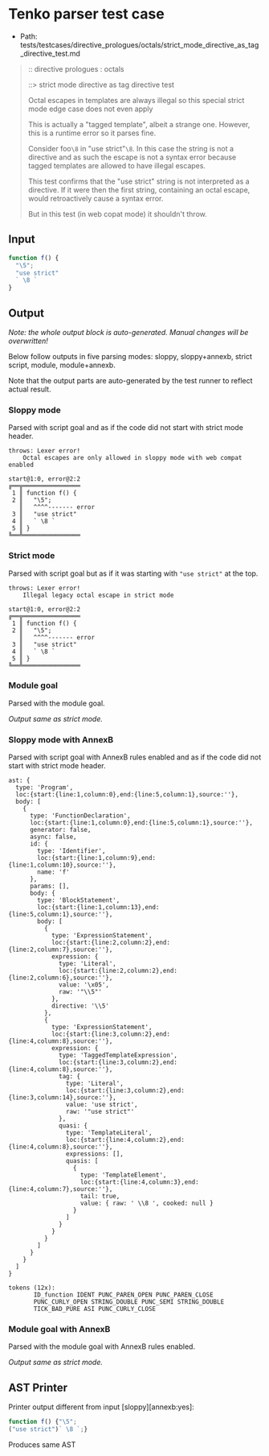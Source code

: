 # Tenko parser test case

- Path: tests/testcases/directive_prologues/octals/strict_mode_directive_as_tag_directive_test.md

> :: directive prologues : octals
>
> ::> strict mode directive as tag directive test
>
> Octal escapes in templates are always illegal so this special strict mode edge case does not even apply
>
> This is actually a "tagged template", albeit a strange one. However, this is a runtime error so it parses fine.
>
> Consider foo`\8` in "use strict"`\8`. In this case the string is not a directive and as such the escape is not a syntax error because tagged templates are allowed to have illegal escapes.
>
> This test confirms that the "use strict" string is not interpreted as a directive. If it were then the first string, containing an octal escape, would retroactively cause a syntax error.
>
> But in this test (in web copat mode) it shouldn't throw.

## Input

`````js
function f() {
  "\5";
  "use strict"
  ` \8 `
}
`````

## Output

_Note: the whole output block is auto-generated. Manual changes will be overwritten!_

Below follow outputs in five parsing modes: sloppy, sloppy+annexb, strict script, module, module+annexb.

Note that the output parts are auto-generated by the test runner to reflect actual result.

### Sloppy mode

Parsed with script goal and as if the code did not start with strict mode header.

`````
throws: Lexer error!
    Octal escapes are only allowed in sloppy mode with web compat enabled

start@1:0, error@2:2
╔══╦════════════════
 1 ║ function f() {
 2 ║   "\5";
   ║   ^^^^------- error
 3 ║   "use strict"
 4 ║   ` \8 `
 5 ║ }
╚══╩════════════════

`````

### Strict mode

Parsed with script goal but as if it was starting with `"use strict"` at the top.

`````
throws: Lexer error!
    Illegal legacy octal escape in strict mode

start@1:0, error@2:2
╔══╦════════════════
 1 ║ function f() {
 2 ║   "\5";
   ║   ^^^^------- error
 3 ║   "use strict"
 4 ║   ` \8 `
 5 ║ }
╚══╩════════════════

`````

### Module goal

Parsed with the module goal.

_Output same as strict mode._

### Sloppy mode with AnnexB

Parsed with script goal with AnnexB rules enabled and as if the code did not start with strict mode header.

`````
ast: {
  type: 'Program',
  loc:{start:{line:1,column:0},end:{line:5,column:1},source:''},
  body: [
    {
      type: 'FunctionDeclaration',
      loc:{start:{line:1,column:0},end:{line:5,column:1},source:''},
      generator: false,
      async: false,
      id: {
        type: 'Identifier',
        loc:{start:{line:1,column:9},end:{line:1,column:10},source:''},
        name: 'f'
      },
      params: [],
      body: {
        type: 'BlockStatement',
        loc:{start:{line:1,column:13},end:{line:5,column:1},source:''},
        body: [
          {
            type: 'ExpressionStatement',
            loc:{start:{line:2,column:2},end:{line:2,column:7},source:''},
            expression: {
              type: 'Literal',
              loc:{start:{line:2,column:2},end:{line:2,column:6},source:''},
              value: '\x05',
              raw: '"\\5"'
            },
            directive: '\\5'
          },
          {
            type: 'ExpressionStatement',
            loc:{start:{line:3,column:2},end:{line:4,column:8},source:''},
            expression: {
              type: 'TaggedTemplateExpression',
              loc:{start:{line:3,column:2},end:{line:4,column:8},source:''},
              tag: {
                type: 'Literal',
                loc:{start:{line:3,column:2},end:{line:3,column:14},source:''},
                value: 'use strict',
                raw: '"use strict"'
              },
              quasi: {
                type: 'TemplateLiteral',
                loc:{start:{line:4,column:2},end:{line:4,column:8},source:''},
                expressions: [],
                quasis: [
                  {
                    type: 'TemplateElement',
                    loc:{start:{line:4,column:3},end:{line:4,column:7},source:''},
                    tail: true,
                    value: { raw: ' \\8 ', cooked: null }
                  }
                ]
              }
            }
          }
        ]
      }
    }
  ]
}

tokens (12x):
       ID_function IDENT PUNC_PAREN_OPEN PUNC_PAREN_CLOSE
       PUNC_CURLY_OPEN STRING_DOUBLE PUNC_SEMI STRING_DOUBLE
       TICK_BAD_PURE ASI PUNC_CURLY_CLOSE
`````

### Module goal with AnnexB

Parsed with the module goal with AnnexB rules enabled.

_Output same as strict mode._

## AST Printer

Printer output different from input [sloppy][annexb:yes]:

````js
function f() {"\5";
("use strict")` \8 `;}
````

Produces same AST
